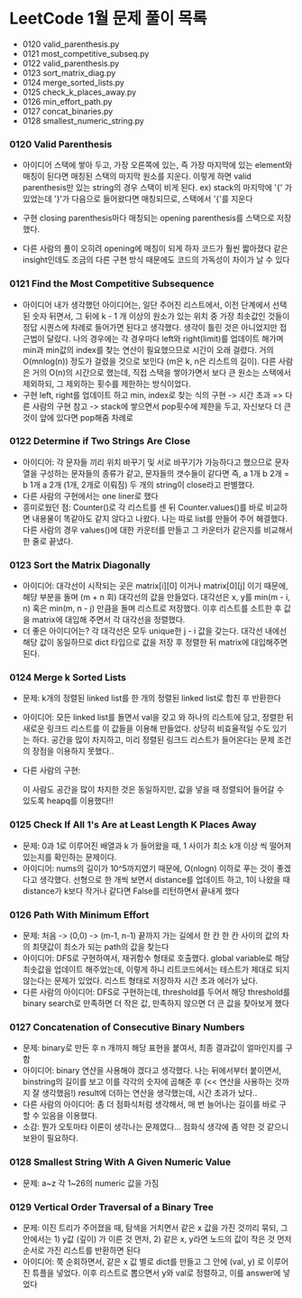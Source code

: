 # LeetCode 1월 문제 풀이 목록
- 0120 valid_parenthesis.py
- 0121 most_competitive_subseq.py
- 0122 valid_parenthesis.py
- 0123 sort_matrix_diag.py
- 0124 merge_sorted_lists.py
- 0125 check_k_places_away.py
- 0126 min_effort_path.py
- 0127 concat_binaries.py
- 0128 smallest_numeric_string.py


### 0120 Valid Parenthesis
- 아이디어
    스택에 쌓아 두고, 가장 오른쪽에 있는, 즉 가장 마지막에 있는 element와 매칭이 된다면 매칭된 스택의 마지막 원소를 지운다. 이렇게 하면 valid parenthesis만 있는 string의 경우 스택이 비게 된다.
    ex) stack의 마지막에 '{' 가 있었는데 '}'가 다음으로 들어왔다면 매칭되므로, 스택에서 '{'를 지운다

- 구현
    closing parenthesis마다 매칭되는 opening parenthesis를 스택으로 저장했다.
- 다른 사람의 풀이
    오히려 opening에 매칭이 되게 하자 코드가 훨씬 짧아졌다
    같은 insight인데도 조금의 다른 구현 방식 때문에도 코드의 가독성이 차이가 날 수 있다

### 0121 Find the Most Competitive Subsequence
- 아이디어
    내가 생각했던 아이디어는, 일단 주어진 리스트에서, 이전 단계에서 선택된 숫자 뒤면서, 그 뒤에 k - 1 개 이상의 원소가 있는 위치 중 가장 최솟값인 것들이 정답 시퀀스에 차례로 들어가면 된다고 생각했다. 생각이 틀린 것은 아니었지만 접근법이 달랐다. 나의 경우에는 각 경우마다 left와 right(limit)를 업데이트 해가며 min과 min값의 index를 찾는 연산이 필요했으므로 시간이 오래 걸렸다. 거의 O(mnlog(n)) 정도가 걸렸을 것으로 보인다 (m은 k, n은 리스트의 길이).
    다른 사람은 거의 O(n)의 시간으로 했는데, 직접 스택을 쌓아가면서 보다 큰 원소는 스택에서 제외하되, 그 제외하는 횟수를 제한하는 방식이었다.
- 구현
    left, right를 업데이트 하고 min, index로 찾는 식의 구현 -> 시간 초과
    =>
    다른 사람의 구현 참고 -> stack에 쌓으면서 pop횟수에 제한을 두고, 자신보다 더 큰 것이 앞에 있다면 pop해줌 차례로

### 0122 Determine if Two Strings Are Close
- 아이디어:
    각 문자들 끼리 위치 바꾸기 및 서로 바꾸기가 가능하다고 했으므로 문자열을 구성하는 문자들의 종류가 같고, 문자들의 갯수들이 같다면 즉, a 1개 b 2개 = b 1개 a 2개 (1개, 2개로 이뤄짐) 두 개의 string이 close라고 판별했다.
- 다른 사람의 구현에서는 one liner로 했다
- 흥미로웠던 점:
    Counter()로 각 리스트를 센 뒤 Counter.values()를 바로 비교하면 내용물이 똑같아도 같지 않다고 나왔다. 나는 따로 list를 만들어 주어 해결했다. 다른 사람의 경우 values()에 대한 카운터를 만들고 그 카운터가 같은지를 비교해서 한 줄로 끝냈다.

### 0123 Sort the Matrix Diagonally
- 아이디어:
    대각선이 시작되는 곳은 matrix[i][0] 이거나 matrix[0][j] 이기 때문에, 해당 부분을 돌며 (m + n 회) 대각선의 값을 만들었다.
    대각선은 x, y를 min(m - i, n) 혹은 min(m, n - j) 만큼을 돌며 리스트로 저장했다. 이후 리스트를 소트한 후 값을 matrix에 대입해 주면서 각 대각선을 정렬했다.
- 더 좋은 아이디어는?
    각 대각선은 모두 unique한 j - i 값을 갖는다. 대각선 내에선 해당 값이 동일하므로 dict 타입으로 값을 저장 후 정렬한 뒤 matrix에 대입해주면 된다.

### 0124 Merge k Sorted Lists
- 문제: k개의 정렬된 linked list를 한 개의 정렬된 linked list로 합친 후 반환한다
- 아이디어:
    모든 linked list를 돌면서 val을 갖고 와 하나의 리스트에 담고, 정렬한 뒤 새로운 링크드 리스트를 이 값들을 이용해 만들었다.
    상당히 비효율적일 수도 있기는 하다. 공간을 많이 차지하고, 미리 정렬된 링크드 리스트가 들어온다는 문제 조건의 장점을 이용하지 못했다..
- 다른 사람의 구현: 

    이 사람도 공간을 많이 차지한 것은 동일하지만, 값을 넣을 때 정렬되어 들어갈 수 있도록 heapq를 이용했다!!

### 0125 Check If All 1's Are at Least Length K Places Away
- 문제: 0과 1로 이루어진 배열과 k 가 들어왔을 때, 1 사이가 최소 k개 이상 씩 떨어져 있는지를 확인하는 문제이다.
- 아이디어: nums의 길이가 10^5까지였기 때문에, O(nlogn) 이하로 푸는 것이 좋겠다고 생각했다. 선형으로 한 개씩 보면서 distance를 업데이트 하고, 1이 나왔을 때 distance가 k보다 작거나 같다면 False를 리턴하면서 끝내게 했다

### 0126 Path With Minimum Effort
- 문제: 처음 -> (0,0) -> (m-1, n-1) 끝까지 가는 길에서 한 칸 한 칸 사이의 값의 차의 최댓값이 최소가 되는 path의 값을 찾는다
- 아이디어: DFS로 구현하여서, 재귀함수 형태로 호출했다. global variable로 해당 최솟값을 업데이트 해주었는데, 이렇게 하니 리트코드에서는 테스트가 제대로 되지 않는다는 문제가 있었다. 리스트 형태로 저장하자 시간 초과 에러가 났다.
- 다른 사람의 아이디어: DFS로 구현하는데, threshold를 두어서 해당 threshold를 binary search로 만족하면 더 작은 값, 만족하지 않으면 더 큰 값을 찾아보게 했다

### 0127 Concatenation of Consecutive Binary Numbers
- 문제: binary로 만든 후 n 개까지 해당 표현을 붙여서, 최종 결과값이 얼마인지를 구함
- 아이디어: binary 연산을 사용해야 겠다고 생각했다. 나는 뒤에서부터 붙이면서, binstring의 길이를 보고 이를 각각의 숫자에 곱해준 후 (<< 연산을 사용하는 것까지 잘 생각했음!) result에 더하는 연산을 생각했는데, 시간 초과가 났다..
- 다른 사람의 아이디어: 좀 더 점화식처럼 생각해서, 매 번 늘어나는 길이를 바로 구할 수 있음을 이용했다. 
- 소감: 뭔가 오토마타 이론이 생각나는 문제였다... 점화식 생각에 좀 약한 것 같으니 보완이 필요하다.

### 0128 Smallest String With A Given Numeric Value
- 문제: a~z 각 1~26의 numeric 값을 가짐

### 0129 Vertical Order Traversal of a Binary Tree
- 문제: 이진 트리가 주어졌을 때, 탐색을 거치면서 같은 x 값을 가진 것끼리 묶되, 그 안에서는 1) y값 (깊이) 가 이른 것 먼저, 2) 같은 x, y라면 노드의 값이 작은 것 먼저 순서로 가진 리스트를 반환하면 된다
- 아이디어: 쭉 순회하면서, 같은 x 값 별로 dict를 만들고 그 안에 (val, y) 로 이루어진 튜플을 넣었다. 이후 리스트로 뽑으면서 y와 val로 정렬하고, 이를 answer에 넣었다